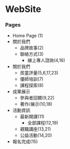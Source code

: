 # WebSite

### Pages

- Home Page (1)
- 關於我們
    - 品牌故事(2)
    - 聯絡方式(3)
        - 線上專人諮詢(4,16) 
- 關於我們
    - 孩童評量(5,6,17,23)
    - 優師培訓(7)
    - 課程探索(8)
- 成果展示
    - 參與者回饋(9,22)
    - 著作/展示(10,18)
- 活動資訊
    - 最新開課(11)
        - 全部課程(12,19) 
    - 親職講座(13,21)
    - 公益活動(14,20)
 - 報名完成(15)

